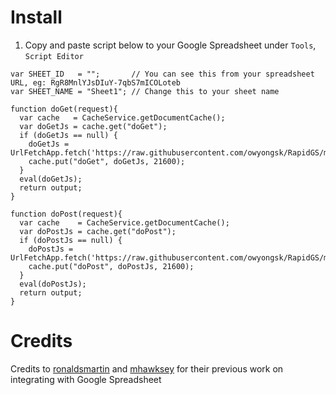 # Install

1. Copy and paste script below to your Google Spreadsheet under `Tools`,
`Script Editor`

```
var SHEET_ID   = "";       // You can see this from your spreadsheet URL, eg: RgR8MnlYJsDIuY-7qbS7mICOLoteb
var SHEET_NAME = "Sheet1"; // Change this to your sheet name

function doGet(request){
  var cache   = CacheService.getDocumentCache();
  var doGetJs = cache.get("doGet");
  if (doGetJs == null) {
    doGetJs = UrlFetchApp.fetch('https://raw.githubusercontent.com/owyongsk/RapidGS/master/doGet.js').getContentText();
    cache.put("doGet", doGetJs, 21600);
  }
  eval(doGetJs);
  return output;
}

function doPost(request){
  var cache    = CacheService.getDocumentCache();
  var doPostJs = cache.get("doPost");
  if (doPostJs == null) {
    doPostJs = UrlFetchApp.fetch('https://raw.githubusercontent.com/owyongsk/RapidGS/master/doPost.js').getContentText();
    cache.put("doPost", doPostJs, 21600);
  }
  eval(doPostJs);
  return output;
}
```

# Credits

Credits to [ronaldsmartin](https://gist.github.com/ronaldsmartin/47f5239ab1834c47088e)
and [mhawksey](https://gist.github.com/mhawksey/1276293) for their previous
work on integrating with Google Spreadsheet
